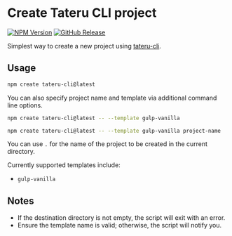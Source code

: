 # Create Tateru CLI project

[![NPM Version](https://img.shields.io/npm/v/create-tateru-cli)](https://www.npmjs.com/package/create-tateru-cli)
[![GitHub Release](https://img.shields.io/github/v/release/danielsitek/tateru-create-tateru-cli)](https://github.com/danielsitek/tateru-create-tateru-cli/releases)

Simplest way to create a new project using [tateru-cli](https://github.com/danielsitek/tateru-cli).

## Usage

```sh
npm create tateru-cli@latest
```

You can also specify project name and template via additional command line options.

```sh
npm create tateru-cli@latest -- --template gulp-vanilla
```

```sh
npm create tateru-cli@latest -- --template gulp-vanilla project-name
```

You can use `.` for the name of the project to be created in the current directory.

Currently supported templates include:

-   `gulp-vanilla`

## Notes

-   If the destination directory is not empty, the script will exit with an error.
-   Ensure the template name is valid; otherwise, the script will notify you.
